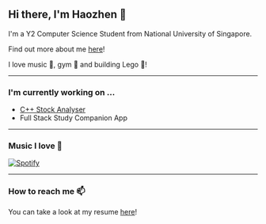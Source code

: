 ## Hi there, I'm Haozhen 👋

I'm a Y2 Computer Science Student from National University of Singapore. 

Find out more about me [here]()!

I love music 🎵, gym 💪 and building Lego 🧱!


---

### I'm currently working on ...

* [C++ Stock Analyser]()
* Full Stack Study Companion App 

---

### Music I love 🎤 

[![Spotify](https://11173841254.vercel.app/api/spotify)](https://open.spotify.com/user/11173841254)

---

### How to reach me 📫

You can take a look at my resume [here]()!


